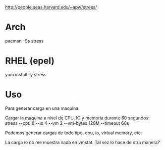 http://people.seas.harvard.edu/~apw/stress/

# Arch
pacman -Ss stress

# RHEL (epel)
yum install -y stress


# Uso
Para generar carga en una maquina.

Cargar la maquina a nivel de CPU, IO y memoria durante 60 segundos:
stress --cpu 8 --io 4 --vm 2 --vm-bytes 128M --timeout 60s


Podemos generar cargas de todo tipo, cpu, io, virtual memory, etc.

La carga io no me muestra nada en vmstat. Tal vez lo hace de otra manera?
